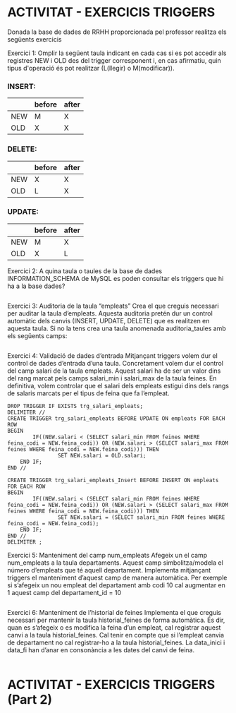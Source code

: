 # ACTIVITAT - EXERCICIS TRIGGERS

Donada la base de dades de RRHH proporcionada pel professor realitza els
següents exercicis 

Exercici 1: Omplir la següent taula indicant en cada cas si es pot accedir als
registres NEW i OLD des del trigger corresponent i, en cas afirmatiu, quin tipus
d'operació és pot realitzar (L(llegir) o M(modificar)).


### INSERT:

|  | before | after |
| ----|---|---|
| NEW | M | X |
| OLD | X | X |

### DELETE:

|  | before | after |
| ----|---|---|
| NEW | X | X |
| OLD | L | X |

### UPDATE:

|  | before | after |
| ----|---|---|
| NEW | M | X |
| OLD | X | L |


Exercici 2: A quina taula o taules de la base de dades INFORMATION_SCHEMA de
MySQL es poden consultar els triggers que hi ha a la base dades?

```mysql
```
Exercici 3: Auditoria de la taula “empleats”
Crea el que creguis necessari per auditar la taula d’empleats. Aquesta auditoria
pretén dur un control automàtic dels canvis (INSERT, UPDATE, DELETE) que es
realitzen en aquesta taula.
Si no la tens crea una taula anomenada auditoria_taules amb els següents camps:

```mysql
```
Exercici 4: Validació de dades d’entrada
Mitjançant triggers volem dur el control de dades d’entrada d’una taula.
Concretament volem dur el control del camp salari de la taula empleats. Aquest
salari ha de ser un valor dins del rang marcat pels camps salari_min i
salari_max de la taula feines.
En definitiva, volem controlar que el salari dels empleats estigui dins dels rangs de
salaris marcats per el tipus de feina que fa l’empleat.

```mysql
DROP TRIGGER IF EXISTS trg_salari_empleats;
DELIMITER //
CREATE TRIGGER trg_salari_empleats BEFORE UPDATE ON empleats FOR EACH ROW
BEGIN
        IF((NEW.salari < (SELECT salari_min FROM feines WHERE feina_codi = NEW.feina_codi)) OR (NEW.salari > (SELECT salari_max FROM feines WHERE feina_codi = NEW.feina_codi))) THEN
                SET NEW.salari = OLD.salari;
    END IF;
END //

CREATE TRIGGER trg_salari_empleats_Insert BEFORE INSERT ON empleats FOR EACH ROW
BEGIN
        IF((NEW.salari < (SELECT salari_min FROM feines WHERE feina_codi = NEW.feina_codi)) OR (NEW.salari > (SELECT salari_max FROM feines WHERE feina_codi = NEW.feina_codi))) THEN
                SET NEW.salari = (SELECT salari_min FROM feines WHERE feina_codi = NEW.feina_codi);
    END IF;
END //
DELIMITER ;
```
Exercici 5: Manteniment del camp num_empleats
Afegeix un el camp num_empleats a la taula departaments. Aquest camp
simbolitza/modela el número d’empleats que té aquell departament.
Implementa mitjançant triggers el manteniment d’aquest camp de manera
automàtica.
Per exemple si s’afegeix un nou empleat del departament amb codi 10 cal
augmentar en 1 aquest camp del departament_id = 10

```mysql
```
Exercici 6: Manteniment de l’historial de feines
Implementa el que creguis necessari per mantenir la taula historial_feines de
forma automàtica. És dir, quan es s’afegeix o es modifica la feina d’un empleat, cal
registrar aquest canvi a la taula historial_feines.
Cal tenir en compte que si l’empleat canvia de departament no cal registrar-ho a la
taula historial_feines.
La data_inici i data_fi han d’anar en consonància a les dates del canvi de feina.

```mysql
```
# ACTIVITAT - EXERCICIS TRIGGERS (Part 2)

```mysql
```
